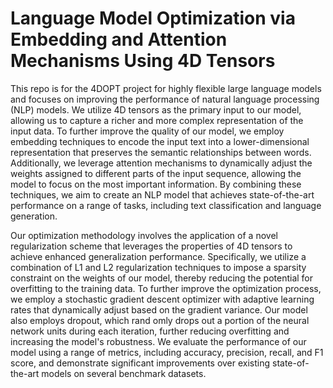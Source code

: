 # Language Model Optimization via Embedding and Attention Mechanisms Using 4D Tensors

This repo is for the 4DOPT project for highly flexible large language models and focuses on improving the performance of natural language processing (NLP) models. We utilize 4D tensors as the primary input to our model, allowing us to capture a richer and more complex representation of the input data. To further improve the quality of our model, we employ embedding techniques to encode the input text into a lower-dimensional representation that preserves the semantic relationships between words. Additionally, we leverage attention mechanisms to dynamically adjust the weights assigned to different parts of the input sequence, allowing the model to focus on the most important information. By combining these techniques, we aim to create an NLP model that achieves state-of-the-art performance on a range of tasks, including text classification and language generation.

Our optimization methodology involves the application of a novel regularization scheme that leverages the properties of 4D tensors to achieve enhanced generalization performance. Specifically, we utilize a combination of L1 and L2 regularization techniques to impose a sparsity constraint on the weights of our model, thereby reducing the potential for overfitting to the training data. To further improve the optimization process, we employ a stochastic gradient descent optimizer with adaptive learning rates that dynamically adjust based on the gradient variance. Our model also employs dropout, which rand
omly drops out a portion of the neural network units during each iteration, further reducing overfitting and increasing the model's robustness. We evaluate the performance of our model using a range of metrics, including accuracy, precision, recall, and F1 score, and demonstrate significant improvements over existing state-of-the-art models on several benchmark datasets.
